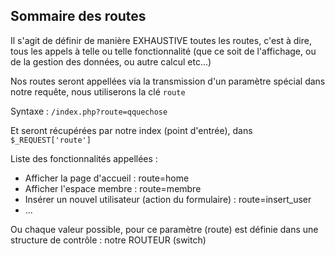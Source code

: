 ## Sommaire des routes

Il s'agit de définir de manière EXHAUSTIVE toutes les routes, c'est à dire, tous les appels à telle ou telle fonctionnalité (que ce soit de l'affichage, ou de la gestion des données, ou autre calcul etc...)

Nos routes seront appellées via la transmission d'un paramètre spécial dans notre requête, nous utiliserons la clé `route`

Syntaxe : `/index.php?route=qquechose`

Et seront récupérées par notre index (point d'entrée), dans `$_REQUEST['route']`

Liste des fonctionnalités appellées :
- Afficher la page d'accueil : route=home
- Afficher l'espace membre : route=membre
- Insérer un nouvel utilisateur (action du formulaire) : route=insert_user
- ...

Ou chaque valeur possible, pour ce paramètre (route) est définie dans une structure de contrôle : notre ROUTEUR (switch)